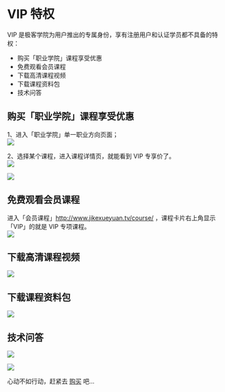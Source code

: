 # VIP 特权

VIP 是极客学院为用户推出的专属身份，享有注册用户和认证学员都不具备的特权：

- 购买「职业学院」课程享受优惠
- 免费观看会员课程
- 下载高清课程视频
- 下载课程资料包
- 技术问答

## 购买「职业学院」课程享受优惠

1、进入「职业学院」单一职业方向页面；    
![](http://com-4jplus-temp.qiniudn.com/2016/07/2016-07-28_20:03:03.jpg)   

2、选择某个课程，进入课程详情页，就能看到 VIP 专享价了。   
![](http://com-4jplus-temp.qiniudn.com/2016/07/2016-07-28_20:04:41.jpg)     

![](http://com-4jplus-temp.qiniudn.com/2016/07/2016-07-28_20:01:48.jpg)    

## 免费观看会员课程    

进入「会员课程」<http://www.jikexueyuan.tv/course/> ，课程卡片右上角显示「VIP」的就是 VIP 专项课程。   
![](http://com-4jplus-temp.qiniudn.com/2016/07/2016-07-28_20:07:54.jpg)    

## 下载高清课程视频

![](http://com-4jplus-temp.qiniudn.com/2016/07/2016-07-28_20:10:36.jpg) 

## 下载课程资料包

![](http://com-4jplus-temp.qiniudn.com/2016/07/2016-07-28_20:11:34.jpg)   

## 技术问答

![](http://com-4jplus-temp.qiniudn.com/2016/07/2016-07-28_20:12:59.jpg)    

![](http://com-4jplus-temp.qiniudn.com/2016/07/2016-07-28_20:13:43.jpg)    

心动不如行动，赶紧去 [购买](http://help.jikexueyuan.com/vip/buy.html) 吧...



